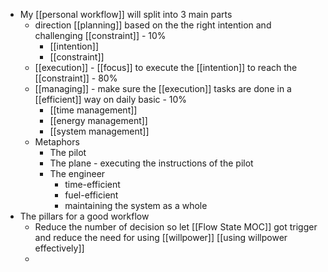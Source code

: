 - My [[personal workflow]] will split into 3 main parts
    - direction [[planning]] based on the the right intention and challenging [[constraint]] - 10%
        - [[intention]]
        - [[constraint]]
    - [[execution]] - [[focus]] to execute the [[intention]] to reach the [[constraint]] - 80%
    - [[managing]] - make sure the [[execution]] tasks are done in a [[efficient]] way on daily basic - 10%
        - [[time management]]
        - [[energy management]]
        - [[system management]]
    - Metaphors
        - The pilot
        - The plane - executing the instructions of the pilot
        - The engineer
            - time-efficient
            - fuel-efficient
            - maintaining the system as a whole
- The pillars for a good workflow
    - Reduce the number of decision so let [[Flow State MOC]] got trigger and reduce the need for using [[willpower]] [[using willpower effectively]]
    - 
